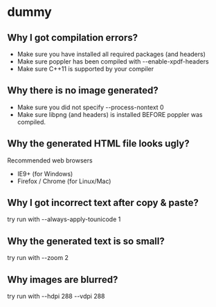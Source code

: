 # dummy

## Why I got compilation errors?
 
 - Make sure you have installed all required packages (and headers)
 - Make sure poppler has been compiled with --enable-xpdf-headers
 - Make sure C++11 is supported by your compiler

## Why there is no image generated?

 - Make sure you did not specify --process-nontext 0
 - Make sure libpng (and headers) is installed BEFORE poppler was compiled.

## Why the generated HTML file looks ugly?

Recommended web browsers

 - IE9+ (for Windows)
 - Firefox / Chrome (for Linux/Mac)

## Why I got incorrect text after copy & paste?

try run with --always-apply-tounicode 1

## Why the generated text is so small?

try run with --zoom 2

## Why images are blurred?

try run with --hdpi 288 --vdpi 288